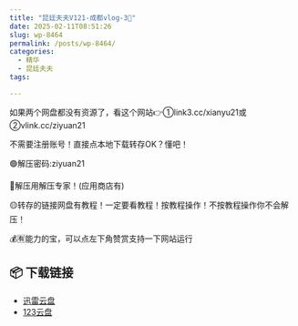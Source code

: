 ```yaml
---
title: "昆廷夫夫V121-成都vlog-3🥩"
date: 2025-02-11T08:51:26
slug: wp-8464
permalink: /posts/wp-8464/
categories:
  - 精华
  - 昆廷夫夫
tags:

---
```


如果两个网盘都没有资源了，看这个网站👉①link3.cc/xianyu21或②vlink.cc/ziyuan21

不需要注册账号！直接点本地下载转存OK？懂吧！

🟢解压密码:ziyuan21

🔵解压用解压专家！(应用商店有)

🟡转存的链接网盘有教程！一定要看教程！按教程操作！不按教程操作你不会解压！

💰🈶能力的宝，可以点左下角赞赏支持一下网站运行

## 📦 下载链接
- [迅雷云盘](https://blziyuan21.com/pay-download/8464?key=a3dd5050cc&down_id=0)
- [123云盘](https://blziyuan21.com/pay-download/8464?key=a3dd5050cc&down_id=1)

